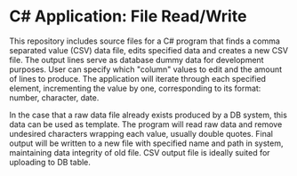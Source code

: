 C# Application: File Read/Write
=====================================

This repository includes source files for a C# program that finds a comma separated value (CSV) data file, edits specified data and creates a new CSV file. The output lines serve as database dummy data for development purposes. User can specify which "column" values to edit and the amount of lines to produce. The application will iterate through each specified element, incrementing the value by one, corresponding to its format: number, character, date.

In the case that a raw data file already exists produced by a DB system, this data can be used as template. The program will read raw data and remove undesired characters wrapping each value, usually double quotes. Final output will be written to a new file with specified name and path in system, maintaining data integrity of old file. CSV output file is ideally suited for uploading to DB table.